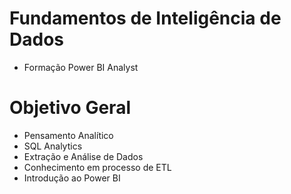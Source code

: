  # Fundamentos de Inteligência de Dados
- Formação Power BI Analyst

# Objetivo Geral

* Pensamento Analítico
* SQL Analytics
* Extração e Análise de Dados
* Conhecimento em processo de ETL
* Introdução ao Power BI
